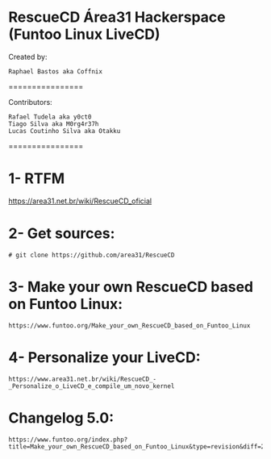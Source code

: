 RescueCD Área31 Hackerspace (Funtoo Linux LiveCD)
================

Created by:
~~~~
Raphael Bastos aka Coffnix
~~~~

================

Contributors:

~~~~
Rafael Tudela aka y0ct0
Tiago Silva aka M0rg4r37h
Lucas Coutinho Silva aka Otakku
~~~~

================

# 1- RTFM

https://area31.net.br/wiki/RescueCD_oficial

# 2- Get sources:

~~~~
# git clone https://github.com/area31/RescueCD
~~~~


# 3- Make your own RescueCD based on Funtoo Linux:

~~~~
https://www.funtoo.org/Make_your_own_RescueCD_based_on_Funtoo_Linux
~~~~

# 4- Personalize your LiveCD:

~~~
https://www.area31.net.br/wiki/RescueCD_-_Personalize_o_LiveCD_e_compile_um_novo_kernel
~~~

# Changelog 5.0:

~~~
https://www.funtoo.org/index.php?title=Make_your_own_RescueCD_based_on_Funtoo_Linux&type=revision&diff=26612&oldid=25808
~~~
